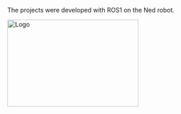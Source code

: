 The projects were developed with ROS1 on the Ned robot.  


<img src="images/Conveyor_Belts.png" alt="Logo" width="300" height="200">
